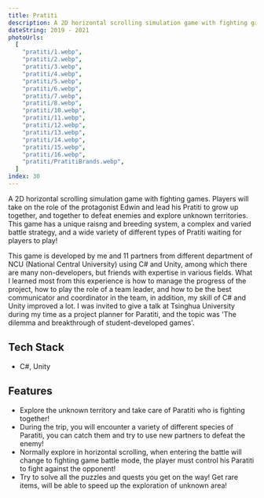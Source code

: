 ```yaml
---
title: Pratiti
description: A 2D horizontal scrolling simulation game with fighting games.
dateString: 2019 - 2021
photoUrls:
  [
    "pratiti/1.webp",
    "pratiti/2.webp",
    "pratiti/3.webp",
    "pratiti/4.webp",
    "pratiti/5.webp",
    "pratiti/6.webp",
    "pratiti/7.webp",
    "pratiti/8.webp",
    "pratiti/10.webp",
    "pratiti/11.webp",
    "pratiti/12.webp",
    "pratiti/13.webp",
    "pratiti/14.webp",
    "pratiti/15.webp",
    "pratiti/16.webp",
    "pratiti/PratitiBrands.webp",
  ]
index: 30
---
```


A 2D horizontal scrolling simulation game with fighting games. Players will take on the role of the protagonist Edwin and lead his Pratiti to grow up together, and together to defeat enemies and explore unknown territories. This game has a unique raisng and breeding system, a complex and varied battle strategy, and a wide variety of different types of Pratiti waiting for players to play!

This game is developed by me and 11 partners from different department of NCU (National Central University) using C# and Unity, among which there are many non-developers, but friends with expertise in various fields. What I learned most from this experience is how to manage the progress of the project, how to play the role of a team leader, and how to be the best communicator and coordinator in the team, in addition, my skill of C# and Unity improved a lot. I was invited to give a talk at Tsinghua University during my time as a project planner for Paratiti, and the topic was 'The dilemma and breakthrough of student-developed games'.

## Tech Stack

- C#, Unity

## Features

- Explore the unknown territory and take care of Paratiti who is fighting together!
- During the trip, you will encounter a variety of different species of Paratiti, you can catch them and try to use new partners to defeat the enemy!
- Normally explore in horizontal scrolling, when entering the battle will change to fighting game battle mode, the player must control his Paratiti to fight against the opponent!
- Try to solve all the puzzles and quests you get on the way! Get rare items, will be able to speed up the exploration of unknown area!
